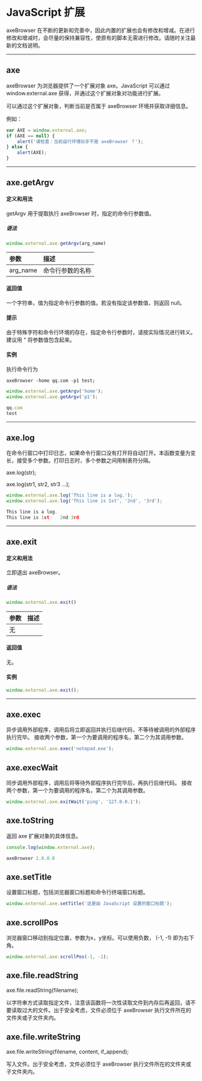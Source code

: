 # JavaScript 扩展
axeBrowser 在不断的更新和完善中，因此内置的扩展也会有修改和增减。在进行修改和增减时，会尽量的保持兼容性，使原有的脚本无需进行修改。请随时关注最新的文档说明。

---

## <span id = "axe">axe</span>
axeBrowser 为浏览器提供了一个扩展对象 axe。JavaScript 可以通过 window.external.axe 获得，并通过这个扩展对象对功能进行扩展。

可以通过这个扩展对象，判断当前是否属于 axeBrowser 环境并获取详细信息。

例如：
```javascript
var AXE = window.external.axe;
if (AXE == null) {
    alert('请检查：当前运行环境似乎不是 axeBrowser ？');
} else {
    alert(AXE);
}
```

---

## <span id = "axe_getArgv">axe.getArgv</span>
#### 定义和用法
getArgv 用于提取执行 axeBrowser 时，指定的命令行参数值。

##### 语法
```javascript
window.external.axe.getArgv(arg_name)
```

| 参数 | 描述 |
| :--- | :--- |
| arg_name| 命令行参数的名称 |

#### 返回值
一个字符串，值为指定命令行参数的值。若没有指定该参数值，则返回 null。

#### 提示
由于特殊字符和命令行环境的存在，指定命令行参数时，请按实际情况进行转义。建议用 " 将参数值包含起来。

#### 实例
执行命令行为
```
axeBrowser -home qq.com -p1 test;
```

```javascript
window.external.axe.getArgv('home');
window.external.axe.getArgv('p1');

qq.com
test
```

---

## <span id = "axe_log">axe.log</span>
在命令行窗口中打印日志，如果命令行窗口没有打开将自动打开。本函数变量为变长，接受多个参数。打印日志时，多个参数之间用制表符分隔。

axe.log(str);

axe.log(str1, str2, str3 ...);

```javascript
window.external.axe.log('This line is a log.');
window.external.axe.log('This line is 1st', '2nd', '3rd');

This line is a log.
This line is 1st    2nd 3rd
```

---

## <span id = "axe_exit">axe.exit</span>
#### 定义和用法
立即退出 axeBrowser。

##### 语法
```javascript
window.external.axe.exit()
```

| 参数 | 描述 |
| :--- | :--- |
| 无|  |

#### 返回值
无。


#### 实例
```javascript
window.external.axe.exit();
```

---

## <span id = "axe_exec">axe.exec</span>
异步调用外部程序，调用后将立即返回并执行后继代码，不等待被调用的外部程序执行完毕。
接收两个参数，第一个为要调用的程序名，第二个为其调用参数。

```javascript
window.external.axe.exec('notepad.exe');
```

## <span id = "axe_execWait">axe.execWait</span>
同步调用外部程序，调用后将等待外部程序执行完毕后，再执行后继代码。
接收两个参数，第一个为要调用的程序名，第二个为其调用参数。

```javascript
window.external.axe.exitWait('ping', '127.0.0.1');
```
## <span id = "axe_toString">axe.toString</span>
返回 axe 扩展对象的具体信息。

```javascript
console.log(window.external.axe);

axeBrowser 1.0.0.0
```

## <span id = "axe_setTitle">axe.setTitle</span>
设置窗口标题，包括浏览器窗口标题和命令行终端窗口标题。

```javascript
window.external.axe.setTitle('这是由 JavaScript 设置的窗口标题');
```
## <span id = "axe_scrollPos">axe.scrollPos</span>
浏览器窗口移动到指定位置，参数为x，y坐标。可以使用负数， (-1, -1) 即为右下角。

```javascript
window.external.axe.scrollPos(-1, -1);
```
## <span id = "axe_file_readString">axe.file.readString</span>
axe.file.readString(filename);

以字符串方式读取指定文件，注意该函数将一次性读取文件到内存后再返回，请不要读取过大的文件。出于安全考虑，文件必须位于 axeBrowser 执行文件所在的文件夹或子文件夹内。

## <span id = "axe_file_writeString">axe.file.writeString</span>
axe.file.writeString(filename, content, if_append);

写入文件。出于安全考虑，文件必须位于 axeBrowser 执行文件所在的文件夹或子文件夹内。

